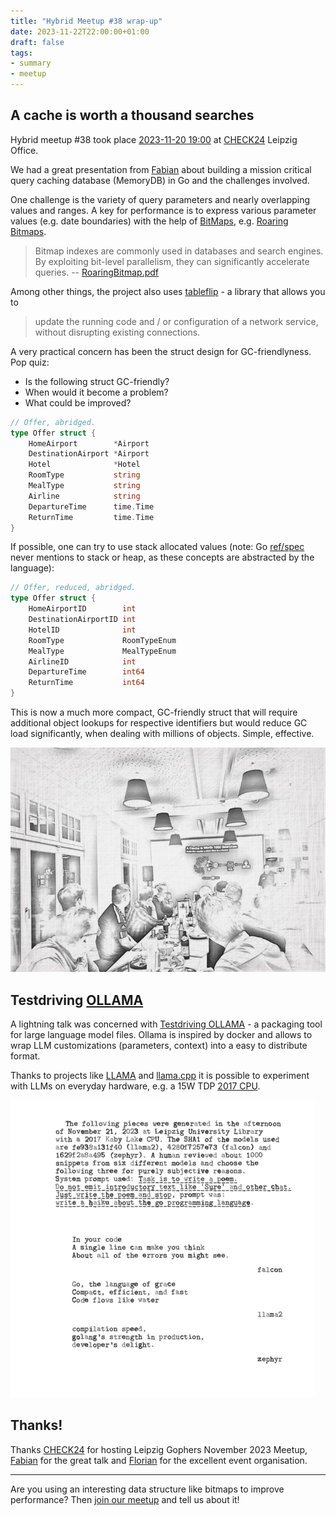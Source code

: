 ```yaml
---
title: "Hybrid Meetup #38 wrap-up"
date: 2023-11-22T22:00:00+01:00
draft: false
tags:
- summary
- meetup
---
```


## A cache is worth a thousand searches

Hybrid meetup #38 took place [2023-11-20
19:00](https://www.meetup.com/leipzig-golang/events/290666185/) at
[CHECK24](https://check24.de) Leipzig Office.

We had a great presentation from
[Fabian](https://www.linkedin.com/in/fabian-g%C3%A4rtner-913584141/) about
building a mission critical query caching database (MemoryDB) in Go and the
challenges involved.

One challenge is the variety of query parameters and nearly overlapping
values and ranges. A key for performance is to express various parameter values (e.g.
date boundaries) with the help of [BitMaps](https://en.wikipedia.org/wiki/Bit_array),
e.g. [Roaring Bitmaps](https://r-libre.teluq.ca/1402/1/1709.07821.pdf).

> Bitmap indexes are commonly used in databases and search engines. By
> exploiting bit-level parallelism, they can significantly accelerate queries. -- [RoaringBitmap.pdf](https://r-libre.teluq.ca/602/1/RoaringBitmap.pdf)

Among other things, the project also uses [tableflip](https://github.com/cloudflare/tableflip) - a library that allows you to

> update the running code and / or configuration of a network service, without disrupting existing connections.

A very practical concern has been the struct design for GC-friendlyness. Pop
quiz:

* Is the following struct GC-friendly?
* When would it become a problem?
* What could be improved?

```go
// Offer, abridged.
type Offer struct {
    HomeAirport        *Airport
    DestinationAirport *Airport
    Hotel              *Hotel
    RoomType           string
    MealType           string
    Airline            string
    DepartureTime      time.Time
    ReturnTime         time.Time
}
```

If possible, one can try to use stack allocated values (note: Go
[ref/spec](https://go.dev/ref/spec) never mentions to stack or heap, as these
concepts are abstracted by the language):

```go
// Offer, reduced, abridged.
type Offer struct {
    HomeAirportID        int
    DestinationAirportID int
    HotelID              int
    RoomType             RoomTypeEnum
    MealType             MealTypeEnum
    AirlineID            int
    DepartureTime        int64
    ReturnTime           int64
}
```

This is now a much more compact, GC-friendly struct that will require
additional object lookups for respective identifiers but would reduce GC load
significantly, when dealing with millions of objects. Simple, effective.

![](/images/meetup-38-pic-sketch.jpg)

## Testdriving [OLLAMA](https://ollama.ai)

A lightning talk was concerned with [Testdriving
OLLAMA](https://github.com/miku/localmodels) - a packaging tool for large
language model files. Ollama is inspired by docker and allows to wrap LLM
customizations (parameters, context) into a easy to distribute format.

Thanks to projects like [LLAMA](https://ai.meta.com/llama/) and
[llama.cpp](https://github.com/ggerganov/llama.cpp) it is possible to
experiment with LLMs on everyday hardware, e.g. a 15W TDP [2017
CPU](https://www.intel.com/content/www/us/en/products/sku/122589/intel-core-i78550u-processor-8m-cache-up-to-4-00-ghz/specifications.html).

[![](/images/three-genai-haiku.png)](https://golangleipzig.space/meetup-38-llm-haiku/meetup-38-llm-haiku.pdf)

## Thanks!

Thanks [CHECK24](https://check24.de) for hosting Leipzig Gophers November 2023
Meetup, [Fabian](https://www.linkedin.com/in/fabian-g%C3%A4rtner-913584141/) for the
great talk and [Florian](https://www.linkedin.com/in/florianbr%C3%A4utigam/)
for the excellent event organisation.

----

Are you using an interesting data structure like bitmaps to improve
performance? Then [join our meetup](https://www.meetup.com/Leipzig-Golang/) and
tell us about it!

